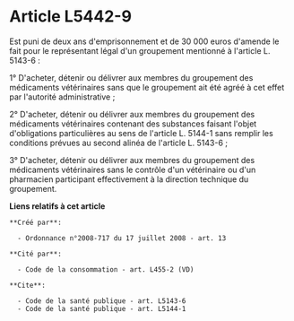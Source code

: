 # Article L5442-9

Est puni de deux ans d'emprisonnement et de 30 000 euros d'amende le fait pour le représentant légal d'un groupement
mentionné à l'article L. 5143-6 : 

1° D'acheter, détenir ou délivrer aux membres du groupement des médicaments vétérinaires sans que le groupement ait été agréé
à cet effet par l'autorité administrative ; 

2° D'acheter, détenir ou délivrer aux membres du groupement des médicaments vétérinaires contenant des substances faisant
l'objet d'obligations particulières au sens de l'article L. 5144-1 sans remplir les conditions prévues au second alinéa de
l'article L. 5143-6 ; 

3° D'acheter, détenir ou délivrer aux membres du groupement des médicaments vétérinaires sans le contrôle d'un vétérinaire ou
d'un pharmacien participant effectivement à la direction technique du groupement.

**Liens relatifs à cet article**

	**Créé par**:

	  - Ordonnance n°2008-717 du 17 juillet 2008 - art. 13

	**Cité par**:

	  - Code de la consommation - art. L455-2 (VD)

	**Cite**:

	  - Code de la santé publique - art. L5143-6
	  - Code de la santé publique - art. L5144-1
